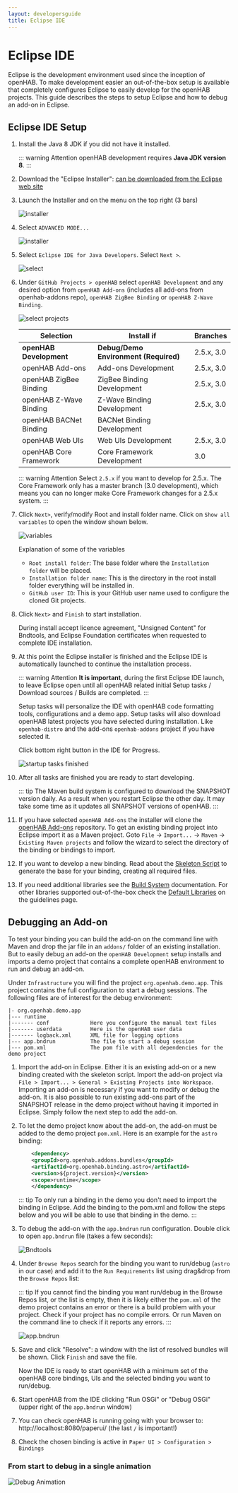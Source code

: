 ```yaml
---
layout: developersguide
title: Eclipse IDE
---
```


# Eclipse IDE

Eclipse is the development environment used since the inception of openHAB.
To make development easier an out-of-the-box setup is available that completely configures Eclipse to easily develop for the openHAB projects.
This guide describes the steps to setup Eclipse and how to debug an add-on in Eclipse.

## Eclipse IDE Setup

1. Install the Java 8 JDK if you did not have it installed.

   ::: warning Attention
   openHAB development requires **Java JDK version 8**.
   :::

1. Download the "Eclipse Installer": [can be downloaded from the Eclipse web site](https://wiki.eclipse.org/Eclipse_Installer)

1. Launch the Installer and on the menu on the top right (3 bars)

    ![installer](./images/ide_setup_eclipse_1_installer.png)

1. Select `ADVANCED MODE...`

    ![installer](./images/ide_setup_eclipse_2_advanced.png)

1. Select `Eclipse IDE for Java Developers`. Select `Next >`.

    ![select](./images/ide_setup_eclipse_3_select_ide.png)

1. Under `GitHub Projects > openHAB` select `openHAB Development` and any desired option from `openHAB Add-ons` (includes all add-ons from openhab-addons repo), `openHAB ZigBee Binding` or `openHAB Z-Wave Binding`.

    ![select projects](./images/ide_setup_eclipse_4_openhab.png)

    | Selection               | Install if                            | Branches   |
    |-------------------------|---------------------------------------|------------|
    | **openHAB Development** | **Debug/Demo Environment (Required)** | 2.5.x, 3.0 |
    | openHAB Add-ons         | Add-ons Development                   | 2.5.x, 3.0 |
    | openHAB ZigBee Binding  | ZigBee Binding Development            | 2.5.x, 3.0 |
    | openHAB Z-Wave Binding  | Z-Wave Binding Development            | 2.5.x, 3.0 |
    | openHAB BACNet Binding  | BACNet Binding Development            |            |
    | openHAB Web UIs         | Web UIs Development                   | 2.5.x, 3.0 |
    | openHAB Core Framework  | Core Framework Development            | 3.0        |

    ::: warning Attention
    Select `2.5.x` if you want to develop for 2.5.x.
    The Core Framework only has a master branch (3.0 development), which means you can no longer make Core Framework changes for a 2.5.x system.
    :::

1. Click `Next>`, verify/modify Root and install folder name. Click on `Show all variables` to open the window shown below.

    ![variables](./images/ide_setup_eclipse_5_variables.png)

    Explanation of some of the variables
    - `Root install folder`: The base folder where the `Installation folder` will be placed.
    - `Installation folder name`: This is the directory in the root install folder everything will be installed in.
    - `GitHub user ID`: This is your GitHub user name used to configure the cloned Git projects.


1. Click `Next>` and `Finish` to start installation.

    During install accept licence agreement, "Unsigned Content" for Bndtools, and Eclipse Foundation certificates when requested to complete IDE installation.


1. At this point the Eclipse installer is finished and the Eclipse IDE is automatically launched to continue the installation process.

    ::: warning Attention
    **It is important**, during the first Eclipse IDE launch, to leave Eclipse open until all openHAB related initial Setup tasks / Download sources / Builds are completed.
    :::

    Setup tasks will personalize the IDE with openHAB code formatting tools, configurations and a demo app.
    Setup tasks will also download openHAB latest projects you have selected during installation. Like `openhab-distro` and the add-ons `openhab-addons` project if you have selected it.

    Click bottom right button in the IDE for Progress.

   ![startup tasks finished](./images/ide_setup_eclipse_6_tasks_finished.png)

1. After all tasks are finished you are ready to start developing.

    ::: tip
    The Maven build system is configured to download the SNAPSHOT version daily.
    As a result when you restart Eclipse the other day.
    It may take some time as it updates all SNAPSHOT versions of openHAB.
    :::

1. If you have selected `openHAB Add-ons` the installer will clone the [openHAB Add-ons](https://github.com/openhab/openhab-addons/) repository.
    To get an existing binding project into Eclipse import it as a Maven project.
    Goto `File` -> `Import...` -> `Maven` -> `Existing Maven projects` and follow the wizard to select the directory of the binding or bindings to import.

1. If you want to develop a new binding. Read about the [Skeleton Script](../#develop-a-new-binding) to generate the base for your binding, creating all required files.

1. If you need additional libraries see the [Build System](../buildsystem.html) documentation.
For other libraries supported out-of-the-box check the [Default Libraries](../guidelines.html#default-libraries) on the guidelines page.

## Debugging an Add-on

To test your binding you can build the add-on on the command line with Maven and drop the jar file in an `addons/` folder of an existing installation.
But to easily debug an add-on the `openHAB Development` setup installs and imports a demo project that contains a complete openHAB environment to run and debug an add-on.

Under `Infrastructure` you will find the project `org.openhab.demo.app`.
This project contains the full configuration to start a debug sessions.
The following files are of interest for the debug environment:

```
|- org.openhab.demo.app
|--- runtime
|------- conf             Here you configure the manual text files
|------- userdata         Here is the openHAB user data
|------- logback.xml      XML file for logging options
|--- app.bndrun           The file to start a debug session
|--- pom.xml              The pom file with all dependencies for the demo project
```

1. Import the add-on in Eclipse.
Either it is an existing add-on or a new binding created with the skeleton script.
Import the add-on project via `File > Import... > General > Existing Projects into Workspace`.
Importing an add-on is necessary if you want to modify or debug the add-on.
It is also possible to run existing add-ons part of the SNAPSHOT release in the demo project without having it imported in Eclipse.
Simply follow the next step to add the add-on.

1. To let the demo project know about the add-on, the add-on must be added to the demo project `pom.xml`.
Here is an example for the `astro` binding:

    ```xml
        <dependency>
        <groupId>org.openhab.addons.bundles</groupId>
        <artifactId>org.openhab.binding.astro</artifactId>
        <version>${project.version}</version>
        <scope>runtime</scope>
        </dependency>
    ```

    ::: tip
    To only run a binding in the demo you don't need to import the binding in Eclipse.
    Add the binding to the pom.xml and follow the steps below and you will be able to use that binding in the demo.
    :::

1. To debug the add-on with the `app.bndrun` run configuration.
    Double click to open `app.bndrun` file (takes a few seconds):

    ![Bndtools](images/ide_debug_eclipse_1_bndtools.png)

1. Under `Browse Repos` search for the binding you want to run/debug (`astro` in our case) and add it to the `Run Requirements` list using drag&drop from the `Browse Repos` list:

    ::: tip
    If you cannot find the binding you want run/debug in the Browse Repos list, or the list is empty,
    then it is likely either the `pom.xml` of the demo project contains an error or there is a build problem with your project.
    Check if your project has no compile errors.
    Or run Maven on the command line to check if it reports any errors.
    :::

    ![app.bndrun](images/ide_debug_eclipse_2_appbndrun.png)

1. Save and click "Resolve": a window with the list of resolved bundles will be shown.
    Click `Finish` and save the file.

    Now the IDE is ready to start openHAB with a minimum set of the openHAB core bindings, UIs and the selected binding you want to run/debug.

1. Start openHAB from the IDE clicking "Run OSGi" or "Debug OSGi" (upper right of the `app.bndrun` window)

1. You can check openHAB is running going with your browser to: http://localhost:8080/paperui/ (the last `/` is important!)

1. Check the chosen binding is active in `Paper UI > Configuration > Bindings`

### From start to debug in a single animation

![Debug Animation](images/ide_eclipse_debug_animation.gif)


